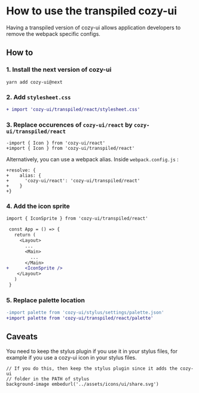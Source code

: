# How to use the transpiled cozy-ui

Having a transpiled version of cozy-ui allows application developers to
remove the webpack specific configs.

## How to

### 1. Install the next version of cozy-ui
 
```
yarn add cozy-ui@next
```

### 2. Add `stylesheet.css`

```patch
+ import 'cozy-ui/transpiled/react/stylesheet.css'
```

### 3. Replace occurences of `cozy-ui/react` by `cozy-ui/transpiled/react`

```
-import { Icon } from 'cozy-ui/react'
+import { Icon } from 'cozy-ui/transpiled/react'
```

Alternatively, you can use a webpack alias. Inside `webpack.config.js` :

```
+resolve: {
+    alias: {
+      'cozy-ui/react': 'cozy-ui/transpiled/react'
+    }
+}
```

### 4. Add the icon sprite

```patch
import { IconSprite } from 'cozy-ui/transpiled/react'

 const App = () => {
   return (
     <Layout>
       ...
       <Main>
         ...
       </Main>
+      <IconSprite />
    </Layout>
   )
 }
```

### 5. Replace palette location
 
```patch
-import palette from 'cozy-ui/stylus/settings/palette.json'
+import palette from 'cozy-ui/transpiled/react/palette'

```

## Caveats

You need to keep the stylus plugin if you use it in your stylus files, for example if you use a cozy-ui icon in your stylus files.

```stylus
// If you do this, then keep the stylus plugin since it adds the cozy-ui
// folder in the PATH of stylus    
background-image embedurl('../assets/icons/ui/share.svg')
```
